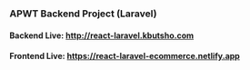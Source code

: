 ### APWT Backend Project (Laravel)
#### Backend Live: http://react-laravel.kbutsho.com
#### Frontend Live: https://react-laravel-ecommerce.netlify.app
